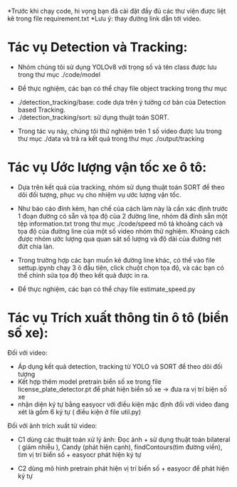 *Trước khi chạy code, hi vọng bạn đã cài đặt đầy đủ các thư viện được liệt kê trong file requirement.txt
*Lưu ý: thay đường link dẫn tới video.

# Tác vụ Detection và Tracking:
- Nhóm chúng tôi sử dụng YOLOv8 với trọng số và tên class được lưu trong thư mục ./code/model

- Để thực nghiệm, các bạn có thể chạy file object tracking trong thư mục
+ ./detection_tracking/base: code dựa trên ý tưởng cơ bản của Detection based Tracking.
+ ./detection_tracking/sort: sử dụng thuật toán SORT.

- Trong tác vụ này, chúng tôi thử nghiệm trên 1 số video được lưu trong thư mục ./data và trả ra kết quả trong thư mục ./output/tracking

# Tác vụ Ước lượng vận tốc xe ô tô:
- Dựa trên kết quả của tracking, nhóm sử dụng thuật toán SORT để theo dõi đối tượng, phục vụ cho nhiệm vụ ước lượng vận tốc.

- Như báo cáo đính kèm, hạn chế của cách làm này là cần xác định trước 1 đoạn đường có sẵn và tọa độ của 2 đường line, nhóm đã đính sẵn một tệp information.txt trong thư mục ./code/speed mô tả khoảng cách và tọa độ của đường line của một số video nhóm thử nghiệm. Khoảng cách được nhóm ước lượng qua quan sát số lượng và độ dài của đường nét đứt chia làn.

- Trong trường hợp các bạn muốn kẻ đường line khác, có thể vào file settup.ipynb chạy 3 ô đầu tiên, click chuột chọn tọa độ, và các bạn có thể chỉnh sửa tọa độ theo kết quả được in ra.

- Để thực nghiệm, các bạn có thể chạy file estimate_speed.py

# Tác vụ Trích xuất thông tin ô tô (biển số xe):
Đối với video: 
- Áp dụng kết quả detection, tracking từ YOLO và SORT để theo dõi đối tượng 
- Kết hợp thêm model pretrain biển số xe trong file license_plate_detector.pt để phát hiện biển số xe -> đưa ra vị trí biện số xe
- nhận diện ký tự bằng easyocr với điều kiện mặc định đối với video đang xét là gồm 6 ký tự ( điều kiện ở file util.py)

Đối với ảnh trích xuất từ video:
- C1 dùng các thuật toán xử lý ảnh:
Đọc ảnh  + sử dụng thuật toán bilateral ( giảm nhiễu ), Candy (phát hiện cạnh), findContours(tìm đường viền), tìm vị trí biển số + easyocr phát hiện ký tự

- C2 dùng mô hình pretrain phát hiện vị trí biển số + easyocr để phát hiện ký tự